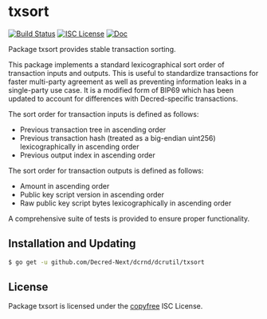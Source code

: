 txsort
======

[![Build Status](https://github.com/Decred-Next/dcrnd/workflows/Build%20and%20Test/badge.svg)](https://github.com/Decred-Next/dcrnd/actions)
[![ISC License](https://img.shields.io/badge/license-ISC-blue.svg)](http://copyfree.org)
[![Doc](https://img.shields.io/badge/doc-reference-blue.svg)](https://pkg.go.dev/github.com/Decred-Next/dcrnd/dcrutil/v3/txsort)

Package txsort provides stable transaction sorting.

This package implements a standard lexicographical sort order of transaction
inputs and outputs.  This is useful to standardize transactions for faster
multi-party agreement as well as preventing information leaks in a single-party
use case.  It is a modified form of BIP69 which has been updated to account for
differences with Decred-specific transactions.

The sort order for transaction inputs is defined as follows:
- Previous transaction tree in ascending order
- Previous transaction hash (treated as a big-endian uint256) lexicographically
  in ascending order
- Previous output index in ascending order

The sort order for transaction outputs is defined as follows:
- Amount in ascending order
- Public key script version in ascending order
- Raw public key script bytes lexicographically in ascending order

A comprehensive suite of tests is provided to ensure proper functionality.

## Installation and Updating

```bash
$ go get -u github.com/Decred-Next/dcrnd/dcrutil/txsort
```

## License

Package txsort is licensed under the [copyfree](http://copyfree.org) ISC
License.
